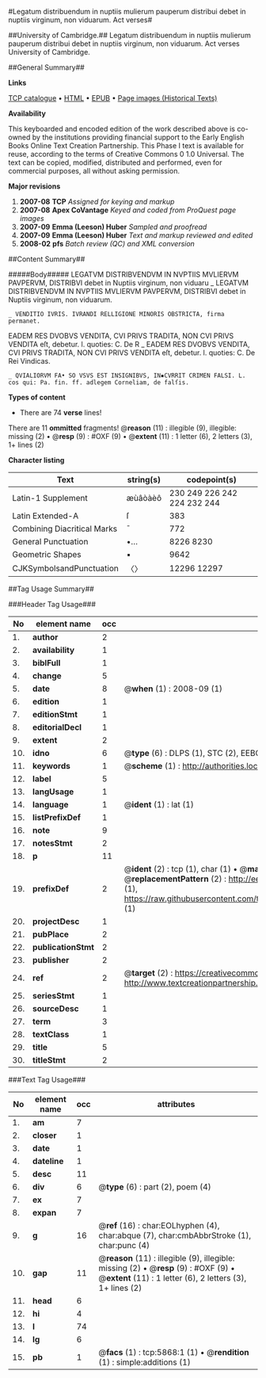 #Legatum distribuendum in nuptiis mulierum pauperum distribui debet in nuptiis virginum, non viduarum. Act verses#

##University of Cambridge.##
Legatum distribuendum in nuptiis mulierum pauperum distribui debet in nuptiis virginum, non viduarum.
Act verses
University of Cambridge.

##General Summary##

**Links**

[TCP catalogue](http://www.ota.ox.ac.uk/tcp/)  • 
[HTML](http://tei.it.ox.ac.uk/tcp/Texts-HTML/free/A17/A17761.html)  • 
[EPUB](http://tei.it.ox.ac.uk/tcp/Texts-EPUB/free/A17/A17761.epub) • 
[Page images (Historical Texts)](https://data.historicaltexts.jisc.ac.uk/view?pubId=eebo-99841294e&pageId=eebo-99841294e-5868-1)

**Availability**

This keyboarded and encoded edition of the
	       work described above is co-owned by the institutions
	       providing financial support to the Early English Books
	       Online Text Creation Partnership. This Phase I text is
	       available for reuse, according to the terms of Creative
	       Commons 0 1.0 Universal. The text can be copied,
	       modified, distributed and performed, even for
	       commercial purposes, all without asking permission.

**Major revisions**

1. __2007-08__ __TCP__ *Assigned for keying and markup*
1. __2007-08__ __Apex CoVantage__ *Keyed and coded from ProQuest page images*
1. __2007-09__ __Emma (Leeson) Huber__ *Sampled and proofread*
1. __2007-09__ __Emma (Leeson) Huber__ *Text and markup reviewed and edited*
1. __2008-02__ __pfs__ *Batch review (QC) and XML conversion*

##Content Summary##

#####Body#####
LEGATVM DISTRIBVENDVM IN NVPTIIS MVLIERVM PAVPERVM, DISTRIBVI debet in Nuptiis virginum, non viduaru
    _ LEGATVM DISTRIBVENDVM IN NVPTIIS MVLIERVM PAVPERVM, DISTRIBVI debet in Nuptiis virginum, non viduarum.

    _ VENDITIO IVRIS. IVRANDI RELLIGIONE MINORIS OBSTRICTA, firma permanet.
EADEM RES DVOBVS VENDITA, CVI PRIVS TRADITA, NON CVI PRIVS VENDITA eſt, debetur. l. quoties: C. De R
    _ EADEM RES DVOBVS VENDITA, CVI PRIVS TRADITA, NON CVI PRIVS VENDITA eſt, debetur. l. quoties: C. De Rei Vindicas.

    _ QVIALIORVM FA• SO VSVS EST INSIGNIBVS, IN▪CVRRIT CRIMEN FALSI. L. cos qui: Pa. fin. ff. adlegem Corneliam, de falſis.

**Types of content**

  * There are 74 **verse** lines!

There are 11 **ommitted** fragments! 
 @__reason__ (11) : illegible (9), illegible: missing (2)  •  @__resp__ (9) : #OXF (9)  •  @__extent__ (11) : 1 letter (6), 2 letters (3), 1+ lines (2)

**Character listing**


|Text|string(s)|codepoint(s)|
|---|---|---|
|Latin-1 Supplement|æùâòàèô|230 249 226 242 224 232 244|
|Latin Extended-A|ſ|383|
|Combining             Diacritical Marks|̄|772|
|General Punctuation|•…|8226 8230|
|Geometric Shapes|▪|9642|
|CJKSymbolsandPunctuation|〈〉|12296 12297|

##Tag Usage Summary##

###Header Tag Usage###

|No|element name|occ|attributes|
|---|---|---|---|
|1.|__author__|2||
|2.|__availability__|1||
|3.|__biblFull__|1||
|4.|__change__|5||
|5.|__date__|8| @__when__ (1) : 2008-09 (1)|
|6.|__edition__|1||
|7.|__editionStmt__|1||
|8.|__editorialDecl__|1||
|9.|__extent__|2||
|10.|__idno__|6| @__type__ (6) : DLPS (1), STC (2), EEBO-CITATION (1), PROQUEST (1), VID (1)|
|11.|__keywords__|1| @__scheme__ (1) : http://authorities.loc.gov/ (1)|
|12.|__label__|5||
|13.|__langUsage__|1||
|14.|__language__|1| @__ident__ (1) : lat (1)|
|15.|__listPrefixDef__|1||
|16.|__note__|9||
|17.|__notesStmt__|2||
|18.|__p__|11||
|19.|__prefixDef__|2| @__ident__ (2) : tcp (1), char (1)  •  @__matchPattern__ (2) : ([0-9\-]+):([0-9IVX]+) (1), (.+) (1)  •  @__replacementPattern__ (2) : http://eebo.chadwyck.com/downloadtiff?vid=$1&page=$2 (1), https://raw.githubusercontent.com/textcreationpartnership/Texts/master/tcpchars.xml#$1 (1)|
|20.|__projectDesc__|1||
|21.|__pubPlace__|2||
|22.|__publicationStmt__|2||
|23.|__publisher__|2||
|24.|__ref__|2| @__target__ (2) : https://creativecommons.org/publicdomain/zero/1.0/ (1), http://www.textcreationpartnership.org/docs/. (1)|
|25.|__seriesStmt__|1||
|26.|__sourceDesc__|1||
|27.|__term__|3||
|28.|__textClass__|1||
|29.|__title__|5||
|30.|__titleStmt__|2||


###Text Tag Usage###

|No|element name|occ|attributes|
|---|---|---|---|
|1.|__am__|7||
|2.|__closer__|1||
|3.|__date__|1||
|4.|__dateline__|1||
|5.|__desc__|11||
|6.|__div__|6| @__type__ (6) : part (2), poem (4)|
|7.|__ex__|7||
|8.|__expan__|7||
|9.|__g__|16| @__ref__ (16) : char:EOLhyphen (4), char:abque (7), char:cmbAbbrStroke (1), char:punc (4)|
|10.|__gap__|11| @__reason__ (11) : illegible (9), illegible: missing (2)  •  @__resp__ (9) : #OXF (9)  •  @__extent__ (11) : 1 letter (6), 2 letters (3), 1+ lines (2)|
|11.|__head__|6||
|12.|__hi__|4||
|13.|__l__|74||
|14.|__lg__|6||
|15.|__pb__|1| @__facs__ (1) : tcp:5868:1 (1)  •  @__rendition__ (1) : simple:additions (1)|
